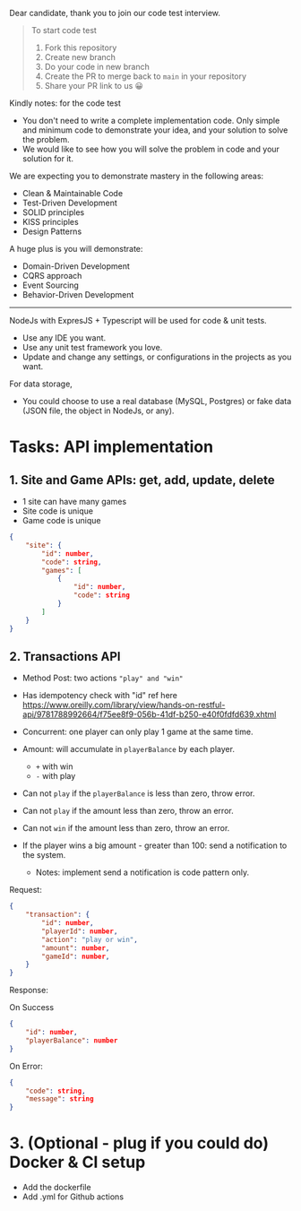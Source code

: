Dear candidate, thank you to join our code test interview. 
> To start code test
> 1. Fork this repository
> 2. Create new branch
> 3. Do your code in new branch
> 4. Create the PR to merge back to `main` in your repository
> 5. Share your PR link to us 😀

Kindly notes: for the code test
- You don't need to write a complete implementation code. Only simple and minimum code to demonstrate your idea, and your solution to solve the problem. 
- We would like to see how you will solve the problem in code and your solution for it.
 
We are expecting you to demonstrate mastery in the following areas:
- Clean & Maintainable Code
- Test-Driven Development
- SOLID principles
- KISS principles
- Design Patterns

A huge plus is you will demonstrate:
- Domain-Driven Development
- CQRS approach
- Event Sourcing
- Behavior-Driven Development

---
NodeJs with ExpresJS + Typescript will be used for code & unit tests.
- Use any IDE you want.
- Use any unit test framework you love.
- Update and change any settings, or configurations in the projects as you want.

For data storage,
- You could choose to use a real database (MySQL, Postgres) or fake data (JSON file, the object in NodeJs, or any).

# Tasks: API implementation
## 1. Site and Game APIs: get, add, update, delete
- 1 site can have many games
- Site code is unique
- Game code is unique
```json
{
    "site": {
        "id": number,
        "code": string,
        "games": [
            {
                "id": number,
                "code": string
            }
        ]
    }
}
```

## 2. Transactions API
- Method Post: two actions `"play" and "win"`
- Has idempotency check with "id" ref here https://www.oreilly.com/library/view/hands-on-restful-api/9781788992664/f75ee8f9-056b-41df-b250-e40f0fdfd639.xhtml
- Concurrent: one player can only play 1 game at the same time.
- Amount: will accumulate in `playerBalance` by each player.
    - `+` with win
    - `-` with play
- Can not `play` if the `playerBalance` is less than zero, throw error.
- Can not `play` if the amount less than zero, throw an error.
- Can not `win` if the amount less than zero, throw an  error.

- If the player wins a big amount - greater than 100: send a notification to the system. 
    - Notes: implement send a notification is code pattern only.

Request:
```json
{
    "transaction": {
        "id": number,
        "playerId": number,
        "action": "play or win",
        "amount": number,
        "gameId": number,
    }
}
```
Response:

On Success
```json
{
    "id": number,
    "playerBalance": number
}
```
On Error:
```json
{
    "code": string,
    "message": string
}
```

# 3. (Optional - plug if you could do) Docker & CI setup
- Add the dockerfile 
- Add .yml for Github actions
